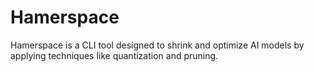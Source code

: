 
# Hamerspace

Hamerspace is a CLI tool designed to shrink and optimize AI models by applying techniques like quantization and pruning.
